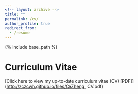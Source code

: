 ```yaml
---
<!-- layout: archive -->
title: ""
permalink: /cv/
author_profile: true
redirect_from:
  - /resume
---
```


{% include base_path %}

# <i class="fa fa-fw fa-file "></i> Curriculum Vitae #


[Click here to view my up-to-date curriculum vitae (CV) [PDF]](http://zczcwh.github.io/files/CeZheng_ CV.pdf)
